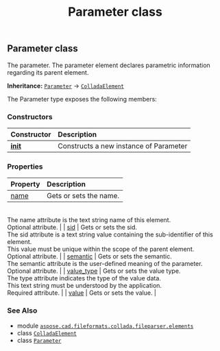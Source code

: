 ﻿---
title: Parameter class
second_title: Aspose.CAD for Python via .NET API References
description: 
type: docs
weight: 790
url: /aspose.cad.fileformats.collada.fileparser.elements/parameter/
is_root: false
---

## Parameter class

The parameter.
The parameter element declares parametric information regarding its parent element.



**Inheritance:** [`Parameter`](/cad/python-net/aspose.cad.fileformats.collada.fileparser.elements/parameter) → 
[`ColladaElement`](/cad/python-net/aspose.cad.fileformats.collada.fileparser.elements/colladaelement)



The Parameter type exposes the following members:

### Constructors
| Constructor | Description |
| :- | :- |
| [__init__](/cad/python-net/aspose.cad.fileformats.collada.fileparser.elements/parameter/__init__/#) | Constructs a new instance of Parameter |


### Properties
| Property | Description |
| :- | :- |
| [name](/cad/python-net/aspose.cad.fileformats.collada.fileparser.elements/parameter/name) | Gets or sets the name.<br/>The name attribute is the text string name of this element.<br/>Optional attribute. |
| [sid](/cad/python-net/aspose.cad.fileformats.collada.fileparser.elements/parameter/sid) | Gets or sets the sid.<br/>The sid attribute is a text string value containing the sub-identifier of this element.<br/>This value must be unique within the scope of the parent element.<br/>Optional attribute. |
| [semantic](/cad/python-net/aspose.cad.fileformats.collada.fileparser.elements/parameter/semantic) | Gets or sets the semantic.<br/>The semantic attribute is the user-defined meaning of the parameter.<br/>Optional attribute. |
| [value_type](/cad/python-net/aspose.cad.fileformats.collada.fileparser.elements/parameter/value_type) | Gets or sets the value type.<br/>The type attribute indicates the type of the value data.<br/>This text string must be understood by the application.<br/>Required attribute. |
| [value](/cad/python-net/aspose.cad.fileformats.collada.fileparser.elements/parameter/value) | Gets or sets the value. |



### See Also
* module [`aspose.cad.fileformats.collada.fileparser.elements`](..)
* class [`ColladaElement`](/cad/python-net/aspose.cad.fileformats.collada.fileparser.elements/colladaelement)
* class [`Parameter`](/cad/python-net/aspose.cad.fileformats.collada.fileparser.elements/parameter)
